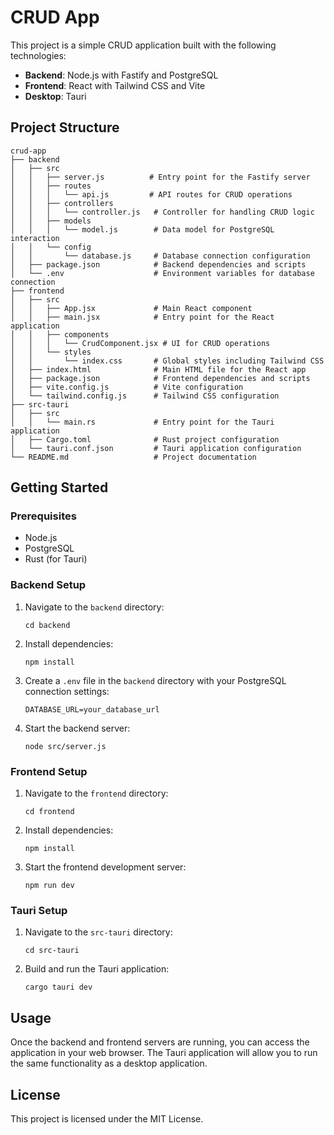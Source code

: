 # CRUD App

This project is a simple CRUD application built with the following technologies:

- **Backend**: Node.js with Fastify and PostgreSQL
- **Frontend**: React with Tailwind CSS and Vite
- **Desktop**: Tauri

## Project Structure

```
crud-app
├── backend
│   ├── src
│   │   ├── server.js          # Entry point for the Fastify server
│   │   ├── routes
│   │   │   └── api.js         # API routes for CRUD operations
│   │   ├── controllers
│   │   │   └── controller.js   # Controller for handling CRUD logic
│   │   ├── models
│   │   │   └── model.js        # Data model for PostgreSQL interaction
│   │   └── config
│   │       └── database.js     # Database connection configuration
│   ├── package.json            # Backend dependencies and scripts
│   └── .env                    # Environment variables for database connection
├── frontend
│   ├── src
│   │   ├── App.jsx             # Main React component
│   │   ├── main.jsx            # Entry point for the React application
│   │   ├── components
│   │   │   └── CrudComponent.jsx # UI for CRUD operations
│   │   └── styles
│   │       └── index.css       # Global styles including Tailwind CSS
│   ├── index.html              # Main HTML file for the React app
│   ├── package.json            # Frontend dependencies and scripts
│   ├── vite.config.js          # Vite configuration
│   └── tailwind.config.js      # Tailwind CSS configuration
├── src-tauri
│   ├── src
│   │   └── main.rs             # Entry point for the Tauri application
│   ├── Cargo.toml              # Rust project configuration
│   └── tauri.conf.json         # Tauri application configuration
└── README.md                   # Project documentation
```

## Getting Started

### Prerequisites

- Node.js
- PostgreSQL
- Rust (for Tauri)

### Backend Setup

1. Navigate to the `backend` directory:
   ```
   cd backend
   ```

2. Install dependencies:
   ```
   npm install
   ```

3. Create a `.env` file in the `backend` directory with your PostgreSQL connection settings:
   ```
   DATABASE_URL=your_database_url
   ```

4. Start the backend server:
   ```
   node src/server.js
   ```

### Frontend Setup

1. Navigate to the `frontend` directory:
   ```
   cd frontend
   ```

2. Install dependencies:
   ```
   npm install
   ```

3. Start the frontend development server:
   ```
   npm run dev
   ```

### Tauri Setup

1. Navigate to the `src-tauri` directory:
   ```
   cd src-tauri
   ```

2. Build and run the Tauri application:
   ```
   cargo tauri dev
   ```

## Usage

Once the backend and frontend servers are running, you can access the application in your web browser. The Tauri application will allow you to run the same functionality as a desktop application.

## License

This project is licensed under the MIT License.